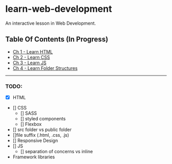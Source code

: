 # learn-web-development
An interactive lesson in Web Development.

## Table Of Contents (In Progress)
- [Ch 1     - Learn HTML](https://github.com/Havimaki/learn-web-development/tree/1-html)
- [Ch 2     - Learn CSS](https://github.com/Havimaki/learn-web-development/tree/2-css)
- [Ch 3     - Learn JS](https://github.com/Havimaki/learn-web-development/tree/3-js)
- [Ch 4     - Learn Folder Structures](https://github.com/Havimaki/learn-web-development/tree/4-file-structure)

---

### TODO:
- [x] HTML
- [] CSS
  - [] SASS
  - [] styled components
  - [] Flexbox
- [] src folder vs public folder
- []file suffix (.html, .css, .js)
- [] Responsive Design  
- [] JS
  - [] separation of concerns vs inline
- Framework libraries

